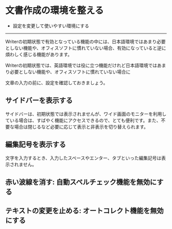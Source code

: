 # 文書作成の環境を整える

- 設定を変更して使いやすい環境にする

----

Writerの初期状態で有効となっている機能の中には、日本語環境ではあまり必要としない機能や、オフィスソフトに慣れていない場合、有効になっていると逆に煩わしく感じる機能があります。


Writerの初期状態では、英語環境では役に立つ機能だけれど日本語環境ではあまり必要としない機能や、オフィスソフトに慣れていない場合に


文章の入力の前に、設定を確認しておきましょう。





## サイドバーを表示する

サイドバーは、初期状態では表示されませんが、ワイド画面のモニターを利用している場合は、すばやく機能にアクセスできるので、とても便利です。また、不要な場合は閉じるなど必要に応じて表示と非表示を切り替えられます。




## 編集記号を表示する

文字を入力するとき、入力したスペースやエンター、タブといった編集記号は表示されません。



## 赤い波線を消す: 自動スペルチェック機能を無効にする





## テキストの変更を止める: オートコレクト機能を無効にする


